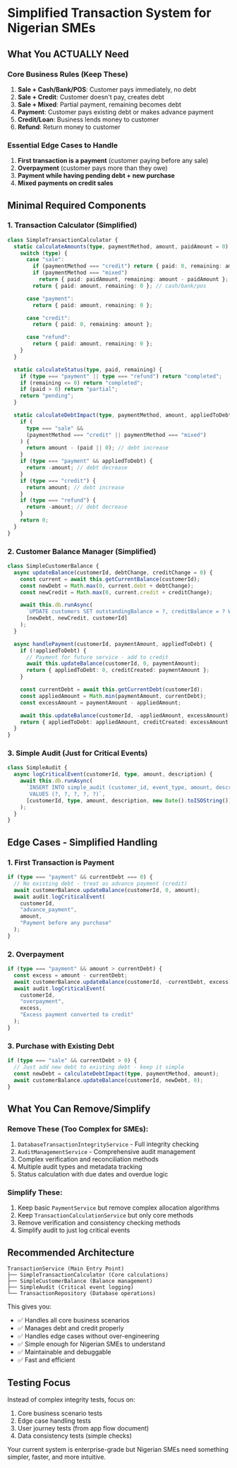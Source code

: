 # Simplified Transaction System for Nigerian SMEs

## What You ACTUALLY Need

### Core Business Rules (Keep These)

1. **Sale + Cash/Bank/POS**: Customer pays immediately, no debt
2. **Sale + Credit**: Customer doesn't pay, creates debt
3. **Sale + Mixed**: Partial payment, remaining becomes debt
4. **Payment**: Customer pays existing debt or makes advance payment
5. **Credit/Loan**: Business lends money to customer
6. **Refund**: Return money to customer

### Essential Edge Cases to Handle

1. **First transaction is a payment** (customer paying before any sale)
2. **Overpayment** (customer pays more than they owe)
3. **Payment while having pending debt + new purchase**
4. **Mixed payments on credit sales**

## Minimal Required Components

### 1. Transaction Calculator (Simplified)

```typescript
class SimpleTransactionCalculator {
  static calculateAmounts(type, paymentMethod, amount, paidAmount = 0) {
    switch (type) {
      case "sale":
        if (paymentMethod === "credit") return { paid: 0, remaining: amount };
        if (paymentMethod === "mixed")
          return { paid: paidAmount, remaining: amount - paidAmount };
        return { paid: amount, remaining: 0 }; // cash/bank/pos

      case "payment":
        return { paid: amount, remaining: 0 };

      case "credit":
        return { paid: 0, remaining: amount };

      case "refund":
        return { paid: amount, remaining: 0 };
    }
  }

  static calculateStatus(type, paid, remaining) {
    if (type === "payment" || type === "refund") return "completed";
    if (remaining <= 0) return "completed";
    if (paid > 0) return "partial";
    return "pending";
  }

  static calculateDebtImpact(type, paymentMethod, amount, appliedToDebt) {
    if (
      type === "sale" &&
      (paymentMethod === "credit" || paymentMethod === "mixed")
    ) {
      return amount - (paid || 0); // debt increase
    }
    if (type === "payment" && appliedToDebt) {
      return -amount; // debt decrease
    }
    if (type === "credit") {
      return amount; // debt increase
    }
    if (type === "refund") {
      return -amount; // debt decrease
    }
    return 0;
  }
}
```

### 2. Customer Balance Manager (Simplified)

```typescript
class SimpleCustomerBalance {
  async updateBalance(customerId, debtChange, creditChange = 0) {
    const current = await this.getCurrentBalance(customerId);
    const newDebt = Math.max(0, current.debt + debtChange);
    const newCredit = Math.max(0, current.credit + creditChange);

    await this.db.runAsync(
      `UPDATE customers SET outstandingBalance = ?, creditBalance = ? WHERE id = ?`,
      [newDebt, newCredit, customerId]
    );
  }

  async handlePayment(customerId, paymentAmount, appliedToDebt) {
    if (!appliedToDebt) {
      // Payment for future service - add to credit
      await this.updateBalance(customerId, 0, paymentAmount);
      return { appliedToDebt: 0, creditCreated: paymentAmount };
    }

    const currentDebt = await this.getCurrentDebt(customerId);
    const appliedAmount = Math.min(paymentAmount, currentDebt);
    const excessAmount = paymentAmount - appliedAmount;

    await this.updateBalance(customerId, -appliedAmount, excessAmount);
    return { appliedToDebt: appliedAmount, creditCreated: excessAmount };
  }
}
```

### 3. Simple Audit (Just for Critical Events)

```typescript
class SimpleAudit {
  async logCriticalEvent(customerId, type, amount, description) {
    await this.db.runAsync(
      `INSERT INTO simple_audit (customer_id, event_type, amount, description, created_at) 
       VALUES (?, ?, ?, ?, ?)`,
      [customerId, type, amount, description, new Date().toISOString()]
    );
  }
}
```

## Edge Cases - Simplified Handling

### 1. First Transaction is Payment

```typescript
if (type === "payment" && currentDebt === 0) {
  // No existing debt - treat as advance payment (credit)
  await customerBalance.updateBalance(customerId, 0, amount);
  await audit.logCriticalEvent(
    customerId,
    "advance_payment",
    amount,
    "Payment before any purchase"
  );
}
```

### 2. Overpayment

```typescript
if (type === "payment" && amount > currentDebt) {
  const excess = amount - currentDebt;
  await customerBalance.updateBalance(customerId, -currentDebt, excess);
  await audit.logCriticalEvent(
    customerId,
    "overpayment",
    excess,
    "Excess payment converted to credit"
  );
}
```

### 3. Purchase with Existing Debt

```typescript
if (type === "sale" && currentDebt > 0) {
  // Just add new debt to existing debt - keep it simple
  const newDebt = calculateDebtImpact(type, paymentMethod, amount);
  await customerBalance.updateBalance(customerId, newDebt, 0);
}
```

## What You Can Remove/Simplify

### Remove These (Too Complex for SMEs):

1. `DatabaseTransactionIntegrityService` - Full integrity checking
2. `AuditManagementService` - Comprehensive audit management
3. Complex verification and reconciliation methods
4. Multiple audit types and metadata tracking
5. Status calculation with due dates and overdue logic

### Simplify These:

1. Keep basic `PaymentService` but remove complex allocation algorithms
2. Keep `TransactionCalculationService` but only core methods
3. Remove verification and consistency checking methods
4. Simplify audit to just log critical events

## Recommended Architecture

```
TransactionService (Main Entry Point)
├── SimpleTransactionCalculator (Core calculations)
├── SimpleCustomerBalance (Balance management)
├── SimpleAudit (Critical event logging)
└── TransactionRepository (Database operations)
```

This gives you:

- ✅ Handles all core business scenarios
- ✅ Manages debt and credit properly
- ✅ Handles edge cases without over-engineering
- ✅ Simple enough for Nigerian SMEs to understand
- ✅ Maintainable and debuggable
- ✅ Fast and efficient

## Testing Focus

Instead of complex integrity tests, focus on:

1. Core business scenario tests
2. Edge case handling tests
3. User journey tests (from app flow document)
4. Data consistency tests (simple checks)

Your current system is enterprise-grade but Nigerian SMEs need something simpler, faster, and more intuitive.
